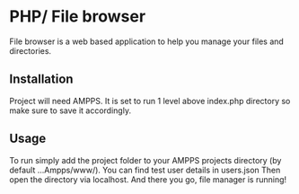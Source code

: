 # PHP/ File browser

File browser is a web based application to help you manage your files and directories.

## Installation
Project will need AMPPS.
It is set to run 1 level above index.php directory so make sure to save it accordingly.
## Usage
To run simply add the project folder to your AMPPS projects directory (by default ...Ampps/www/).
You can find test user details in users.json
Then open the directory via localhost.
And there you go, file manager is running!




